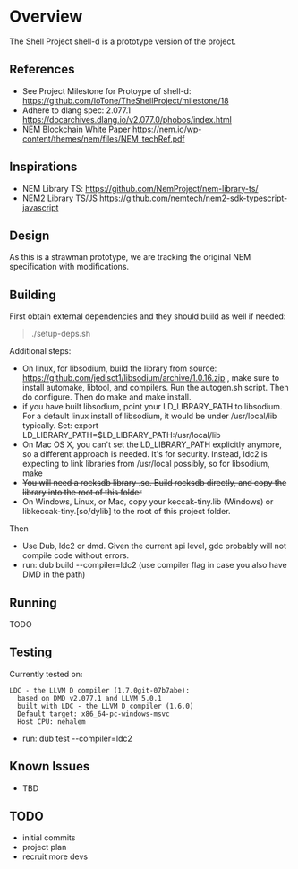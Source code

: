 # Overview

The Shell Project shell-d is a prototype version of the project.

## References

- See Project Milestone for Protoype of shell-d: https://github.com/IoTone/TheShellProject/milestone/18
- Adhere to dlang spec: 2.077.1 https://docarchives.dlang.io/v2.077.0/phobos/index.html
- NEM Blockchain White Paper https://nem.io/wp-content/themes/nem/files/NEM_techRef.pdf

## Inspirations

- NEM Library TS: https://github.com/NemProject/nem-library-ts/
- NEM2 Library TS/JS https://github.com/nemtech/nem2-sdk-typescript-javascript

## Design

As this is a strawman prototype, we are tracking the original NEM specification with modifications.

## Building

First obtain external dependencies  and they should build as well if needed:

> ./setup-deps.sh

Additional steps:
- On linux, for libsodium, build the library from source: https://github.com/jedisct1/libsodium/archive/1.0.16.zip , make sure to install automake, libtool, and compilers.  Run the autogen.sh script.  Then do configure.  Then do make and make install.
- if you have built libsodium, point your LD_LIBRARY_PATH to libsodium.  For a default linux install of libsodium, it would be under /usr/local/lib typically.  Set: export LD_LIBRARY_PATH=$LD_LIBRARY_PATH:/usr/local/lib
- On Mac OS X, you can't set the LD_LIBRARY_PATH explicitly anymore, so a different approach is needed.  It's for security.  Instead, ldc2 is expecting to link libraries from /usr/local possibly, so for libsodium, make
- ~~You will need a rocksdb library .so.  Build rocksdb directly, and copy the library into the root of this folder~~
- On Windows, Linux, or Mac, copy your keccak-tiny.lib (Windows) or libkeccak-tiny.[so/dylib] to the root of this project folder.

Then
- Use Dub, ldc2 or dmd.  Given the current api level, gdc probably will not compile code without errors.
- run: dub build --compiler=ldc2 (use compiler flag in case you also have DMD in the path)

## Running

TODO

## Testing

Currently tested on:

```
LDC - the LLVM D compiler (1.7.0git-07b7abe):
  based on DMD v2.077.1 and LLVM 5.0.1
  built with LDC - the LLVM D compiler (1.6.0)
  Default target: x86_64-pc-windows-msvc
  Host CPU: nehalem
```

- run: dub test --compiler=ldc2

## Known Issues

- TBD

## TODO

- initial commits
- project plan
- recruit more devs
